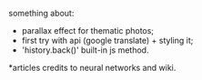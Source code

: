 something about:
- parallax effect for thematic photos;
- first try with api (google translate) + styling it;
- 'history.back()' built-in js method.

*articles credits to neural networks and wiki.
